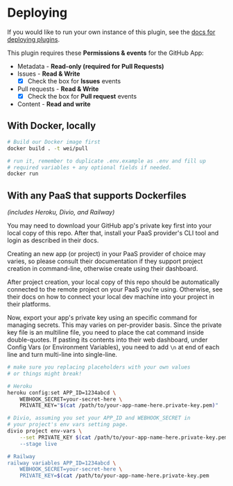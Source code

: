 # Deploying

If you would like to run your own instance of this plugin,
see the [docs for deploying plugins](https://github.com/probot/probot/blob/master/docs/deployment.md).

This plugin requires these **Permissions & events** for the GitHub
App:

- Metadata - **Read-only (required for Pull Requests)**
- Issues - **Read & Write**
  - [x] Check the box for **Issues** events
- Pull requests - **Read & Write**
  - [x] Check the box for **Pull request** events
- Content - **Read and write**

## With Docker, locally

```sh
# Build our Docker image first
docker build . -t wei/pull

# run it, remember to duplicate .env.example as .env and fill up
# required variables + any optional fields if needed.
docker run
```

## With any PaaS that supports Dockerfiles

_(includes Heroku, Divio, and Railway)_

You may need to download your GitHub app's private key first
into your local copy of this repo. After that, install your PaaS
provider's CLI tool and login as described in their docs.

Creating an new app (or project) in your PaaS provider of choice may
varies, so please consult their documentation if they support
project creation in command-line, otherwise create using their dashboard.

After project creation, your local copy of this repo should be
automatically connected to the remote project on your PaaS you're using.
Otherwise, see their docs on how to connect your local dev machine into
your project in their platforms.

Now, export your app's private key using an specific command for
managing secrets. This may varies on per-provider basis. Since the
private key file is an multiline file, you need to place the cat command
inside double-quotes. If pasting its contents into their web dashboard,
under Config Vars (or Environment Variables), you need to add `\n` at
end of each line and turn multi-line into single-line.

```sh
# make sure you replacing placeholders with your own values
# or things might break!

# Heroku
heroku config:set APP_ID=1234abcd \
    WEBHOOK_SECRET=your-secret-here \
    PRIVATE_KEY="$(cat /path/to/your-app-name-here.private-key.pem)"

# Divio, assuming you set your APP_ID and WEBHOOK_SECRET in
# your project's env vars setting page.
divio project env-vars \
    --set PRIVATE_KEY $(cat /path/to/your-app-name-here.private-key.pem)" \
    --stage live

# Railway
railway variables APP_ID=1234abcd \
    WEBHOOK_SECRET=your-secret-here \
    PRIVATE_KEY=$(cat /path/to/your-app-name-here.private-key.pem
```
